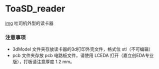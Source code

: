 # ToaSD_reader



[img](./assets/preview.png)
吐司机外型的读卡器

### 注意事项
* 3dModel 文件夹存放读卡器的3d打印外壳文件，格式位 stl（不可编辑）
* pcb 文件夹存放 pcb 电路板文件，请使用 LCEDA 打开（嘉立创EDA专业版），打板请注意厚度 1.2 mm。
